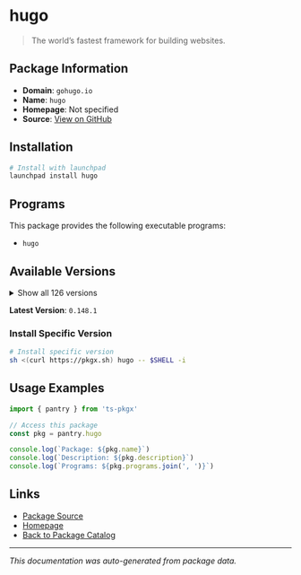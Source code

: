 # hugo

> The world’s fastest framework for building websites.

## Package Information

- **Domain**: `gohugo.io`
- **Name**: `hugo`
- **Homepage**: Not specified
- **Source**: [View on GitHub](https://github.com/pkgxdev/pantry/tree/main/projects/gohugo.io/package.yml)

## Installation

```bash
# Install with launchpad
launchpad install hugo
```

## Programs

This package provides the following executable programs:

- `hugo`

## Available Versions

<details>
<summary>Show all 126 versions</summary>

- `0.148.1`, `0.148.0`, `0.147.9`, `0.147.8`, `0.147.7`
- `0.147.6`, `0.147.5`, `0.147.4`, `0.147.3`, `0.147.2`
- `0.147.1`, `0.147.0`, `0.146.7`, `0.146.6`, `0.146.5`
- `0.146.4`, `0.146.3`, `0.146.2`, `0.146.1`, `0.146.0`
- `0.145.0`, `0.144.2`, `0.144.1`, `0.144.0`, `0.143.1`
- `0.143.0`, `0.142.0`, `0.141.0`, `0.140.2`, `0.140.1`
- `0.140.0`, `0.139.5`, `0.139.4`, `0.139.3`, `0.139.2`
- `0.139.1`, `0.139.0`, `0.138.0`, `0.137.1`, `0.137.0`
- `0.136.5`, `0.136.4`, `0.136.3`, `0.136.2`, `0.136.1`
- `0.136.0`, `0.135.0`, `0.134.3`, `0.134.2`, `0.134.1`
- `0.134.0`, `0.133.1`, `0.133.0`, `0.132.2`, `0.132.1`
- `0.132.0`, `0.131.0`, `0.130.0`, `0.129.0`, `0.128.2`
- `0.128.1`, `0.128.0`, `0.127.0`, `0.126.3`, `0.126.2`
- `0.126.1`, `0.126.0`, `0.125.7`, `0.125.6`, `0.125.5`
- `0.125.4`, `0.125.3`, `0.125.2`, `0.125.1`, `0.125.0`
- `0.124.1`, `0.124.0`, `0.123.8`, `0.123.7`, `0.123.6`
- `0.123.5`, `0.123.4`, `0.123.3`, `0.123.2`, `0.123.1`
- `0.123.0`, `0.122.0`, `0.121.2`, `0.121.1`, `0.121.0`
- `0.120.4`, `0.120.3`, `0.120.2`, `0.120.1`, `0.120.0`
- `0.119.0`, `0.118.2`, `0.118.1`, `0.118.0`, `0.116.1`
- `0.116.0`, `0.115.4`, `0.115.3`, `0.115.2`, `0.115.1`
- `0.115.0`, `0.114.1`, `0.114.0`, `0.113.0`, `0.112.7`
- `0.112.6`, `0.112.5`, `0.112.4`, `0.112.3`, `0.112.2`
- `0.112.1`, `0.112.0`, `0.111.3`, `0.111.2`, `0.111.1`
- `0.111.0`, `0.109.0`, `0.108.0`, `0.107.0`, `0.105.0`
- `0.104.3`

</details>

**Latest Version**: `0.148.1`

### Install Specific Version

```bash
# Install specific version
sh <(curl https://pkgx.sh) hugo -- $SHELL -i
```

## Usage Examples

```typescript
import { pantry } from 'ts-pkgx'

// Access this package
const pkg = pantry.hugo

console.log(`Package: ${pkg.name}`)
console.log(`Description: ${pkg.description}`)
console.log(`Programs: ${pkg.programs.join(', ')}`)
```

## Links

- [Package Source](https://github.com/pkgxdev/pantry/tree/main/projects/gohugo.io/package.yml)
- [Homepage](#)
- [Back to Package Catalog](../../package-catalog.md)

---

*This documentation was auto-generated from package data.*
